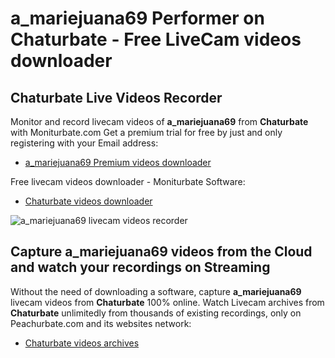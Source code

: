 # a_mariejuana69 Performer on Chaturbate - Free LiveCam videos downloader

## Chaturbate Live Videos Recorder

Monitor and record livecam videos of **a_mariejuana69** from **Chaturbate** with Moniturbate.com
Get a premium trial for free by just and only registering with your Email address:
* [a_mariejuana69 Premium videos downloader](https://moniturbate.com/request-demo-licence-key.html)

Free livecam videos downloader - Moniturbate Software:
* [Chaturbate videos downloader](https://moniturbate.com/moniturbate-download-software.html)

![a_mariejuana69 livecam videos recorder](https://peachurnet.com/templates/moniturbate-software.png)


## Capture a_mariejuana69 videos from the Cloud and watch your recordings on Streaming

Without the need of downloading a software, capture **a_mariejuana69** livecam videos from **Chaturbate** 100% online.
Watch Livecam archives from **Chaturbate** unlimitedly from thousands of existing recordings, only on Peachurbate.com and its websites network:
* [Chaturbate videos archives](https://peachurnet.com/)